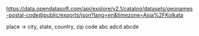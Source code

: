 https://data.opendatasoft.com/api/explore/v2.1/catalog/datasets/geonames-postal-code@public/exports/json?lang=en&timezone=Asia%2FKolkata


place -> city, state, country, zip code
abc
adcd 
abcde 
